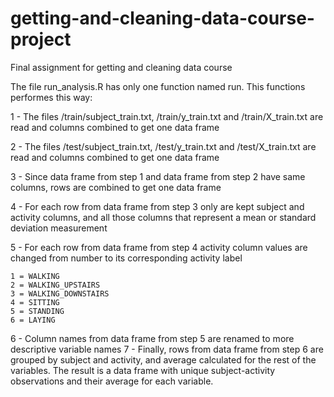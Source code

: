 # getting-and-cleaning-data-course-project
Final assignment for getting and cleaning data course

The file run_analysis.R has only one function named run.
This functions performes this way:

1 - The files /train/subject_train.txt, /train/y_train.txt and /train/X_train.txt are read and columns
    combined to get one data frame
    
2 - The files /test/subject_train.txt, /test/y_train.txt and /test/X_train.txt are read and columns
    combined to get one data frame
    
3 - Since data frame from step 1 and data frame from step 2 have same columns, rows are combined to get
    one data frame
    
4 - For each row from data frame from step 3 only are kept subject and activity columns, and all those
    columns that represent a mean or standard deviation measurement
    
5 - For each row from data frame from step 4 activity column values are changed from number to its
    corresponding activity label
    
    1 = WALKING
    2 = WALKING_UPSTAIRS
    3 = WALKING_DOWNSTAIRS
    4 = SITTING
    5 = STANDING
    6 = LAYING
    
6 - Column names from data frame from step 5 are renamed to more descriptive variable names
7 - Finally, rows from data frame from step 6 are grouped by subject and activity, and average calculated
    for the rest of the variables. The result is a data frame with unique subject-activity observations
    and their average for each variable.
